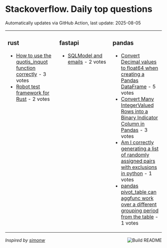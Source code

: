 # Stackoverflow. Daily top questions 

Automatically updates via GitHub Action, last update: <!-- date starts -->2025-08-05<!-- date ends -->


<table><tr><td valign="top" width="33%">

### rust
<!-- rust starts -->
* [How to use the quotis_inquot function correctly](https://stackoverflow.com/questions/79724809/how-to-use-the-is-in-function-correctly) - 3 votes
* [Robot test framework for Rust](https://stackoverflow.com/questions/79724591/robot-test-framework-for-rust) - 2 votes
<!-- rust ends -->
</td><td valign="top" width="34%">


### fastapi
<!-- fastapi starts -->
* [SQLModel and emails](https://stackoverflow.com/questions/79726238/sqlmodel-and-emails) - 2 votes
<!-- fastapi ends -->
</td><td valign="top" width="34%">


### pandas
<!-- pandas starts -->
* [Convert Decimal values to float64 when creating a Pandas DataFrame](https://stackoverflow.com/questions/79724845/convert-decimal-values-to-float64-when-creating-a-pandas-dataframe) - 5 votes
* [Convert Many IntegerValued Rows into a Binary Indicator Column in Pandas](https://stackoverflow.com/questions/79725440/convert-many-integer-valued-rows-into-a-binary-indicator-column-in-pandas) - 3 votes
* [Am I correctly generating a list of randomly assigned pairs with exclusions in python](https://stackoverflow.com/questions/79724874/am-i-correctly-generating-a-list-of-randomly-assigned-pairs-with-exclusions-in-p) - 1 votes
* [pandas pivot_table can aggfunc work over a different grouping period from the table](https://stackoverflow.com/questions/79724387/pandas-pivot-table-can-aggfunc-work-over-a-different-grouping-period-from-the-t) - 1 votes
<!-- pandas ends -->
</td></tr></table>

<a href="https://github.com/hp0404/hp0404/actions"><img src="https://github.com/hp0404/hp0404/workflows/Build%20README/badge.svg" align="right" alt="Build README"></a> <p>*Inspired by  [simonw](https://github.com/simonw/simonw)*</p>
